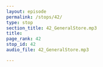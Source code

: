 ```yaml
---
layout: episode
permalink: /stops/42/
type: stop
section_title: 42_GeneralStore.mp3
title: 
page_rank: 42
stop_id: 42
audio_file: 42_GeneralStore.mp3

---
```

